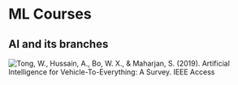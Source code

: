 # ML Courses

## AI and its branches

![Tong, W., Hussain, A., Bo, W. X., &amp; Maharjan, S. \(2019\). Artificial Intelligence for Vehicle-To-Everything: A Survey. IEEE Access](../../../images/image%20%288%29.png)

